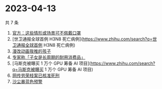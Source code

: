 # 2023-04-13

共 7 条

<!-- BEGIN -->
<!-- 最后更新时间 Thu Apr 13 2023 18:09:24 GMT+0800 (China Standard Time) -->

1. [官方：这些情形或场景可不佩戴口罩](https://www.zhihu.com/search?q=官方：这些情形或场景可不佩戴口罩)
1. [世卫通报全球首例 H3N8
   死亡病例](https://www.zhihu.com/search?q=世卫通报全球首例 H3N8 死亡病例)
1. [漫改动画我推的孩子](https://www.zhihu.com/search?q=漫改动画我推的孩子)
1. [专家称「子女是长周期的耐用消费品」](https://www.zhihu.com/search?q=专家称「子女是长周期的耐用消费品」)
1. [马斯克被曝买 1 万个 GPU 筹备 AI
   项目](https://www.zhihu.com/search?q=马斯克被曝买 1 万个 GPU 筹备 AI 项目)
1. [网传劳荣枝案已核准死刑](https://www.zhihu.com/search?q=网传劳荣枝案已核准死刑)
1. [沙尘暴蓝色预警](https://www.zhihu.com/search?q=沙尘暴蓝色预警)

<!-- END -->
